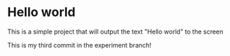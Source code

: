 # Hello world

This is a simple project that will output the text "Hello world" to the screen

This is my third commit in the experiment branch!

